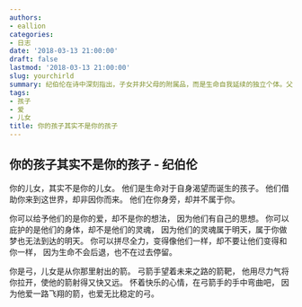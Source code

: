 ```yaml
---
authors:
- eallion
categories:
- 日志
date: '2018-03-13 21:00:00'
draft: false
lastmod: '2018-03-13 21:00:00'
slug: yourchirld
summary: 纪伯伦在诗中深刻指出，子女并非父母的附属品，而是生命自我延续的独立个体。父母能给予爱而非思想，庇护身体而非灵魂，因为孩子的未来远超父母想象。生命永不倒退，父母应如弓般托举子女如箭般射向未来，在成全中体会双向的爱与快乐！
tags:
- 孩子
- 爱
- 儿女
title: 你的孩子其实不是你的孩子
---
```

你的孩子其实不是你的孩子 - 纪伯伦
------------------

你的儿女，其实不是你的儿女。
他们是生命对于自身渴望而诞生的孩子。
他们借助你来到这世界，却非因你而来。
他们在你身旁，却并不属于你。

你可以给予他们的是你的爱，却不是你的想法，
因为他们有自己的思想。
你可以庇护的是他们的身体，却不是他们的灵魂，
因为他们的灵魂属于明天，属于你做梦也无法到达的明天。
你可以拼尽全力，变得像他们一样，却不要让他们变得和你一样，
因为生命不会后退，也不在过去停留。

你是弓，儿女是从你那里射出的箭。
弓箭手望着未来之路的箭靶，
他用尽力气将你拉开，使他的箭射得又快又远。
怀着快乐的心情，在弓箭手的手中弯曲吧，
因为他爱一路飞翔的箭，也爱无比稳定的弓。